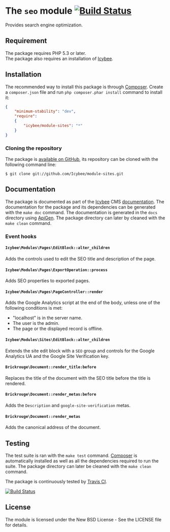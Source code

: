 # The `seo` module [![Build Status](https://travis-ci.org/Icybee/module-seo.png?branch=master)](https://travis-ci.org/Icybee/module-seo)

Provides search engine optimization.





## Requirement

The package requires PHP 5.3 or later.  
The package also requires an installation of [Icybee](http://icybee.org).





## Installation

The recommended way to install this package is through [Composer](http://getcomposer.org/).
Create a `composer.json` file and run `php composer.phar install` command to install it:

```json
{
	"minimum-stability": "dev",
	"require":
	{
		"icybee/module-sites": "*"
	}
}
```





### Cloning the repository

The package is [available on GitHub](https://github.com/Icybee/module-sites), its repository can be
cloned with the following command line:

	$ git clone git://github.com/Icybee/module-sites.git





## Documentation

The package is documented as part of the [Icybee](http://icybee.org/) CMS
[documentation](http://icybee.org/docs/). The documentation for the package and its
dependencies can be generated with the `make doc` command. The documentation is generated in
the `docs` directory using [ApiGen](http://apigen.org/). The package directory can later by
cleaned with the `make clean` command.





### Event hooks





#### `Icybee\Modules\Pages\EditBlock::alter_children`

Adds the controls used to edit the SEO title and description of the page.





#### `Icybee\Modules\Pages\ExportOperation::process`

Adds SEO properties to exported pages.





#### `Icybee\Modules\Pages\PageController::render`


Adds the Google Analytics script at the end of the body, unless one of the following
conditions is met:

- "localhost" is in the server name.
- The user is the admin.
- The page or the displayed record is offline.





#### `Icybee\Modules\Sites\EditBlock::alter_children`

Extends the site edit block with a `SEO` group and controls for the Google Analytics UA
and the Google Site Verification key.





#### `Brickrouge\Document::render_title:before`

Replaces the title of the document with the SEO title before the title is rendered.





#### `Brickrouge\Document::render_metas:before`

Adds the `Description` and `google-site-verification` metas.





#### `Brickrouge\Document::render_metas`

Adds the canonical address of the document.





## Testing

The test suite is ran with the `make test` command. [Composer](http://getcomposer.org/) is
automatically installed as well as all the dependencies required to run the suite. The package
directory can later be cleaned with the `make clean` command.

The package is continuously tested by [Travis CI](http://about.travis-ci.org/).

[![Build Status](https://travis-ci.org/Icybee/module-seo.png?branch=master)](https://travis-ci.org/Icybee/module-seo)





## License

The module is licensed under the New BSD License - See the LICENSE file for details.